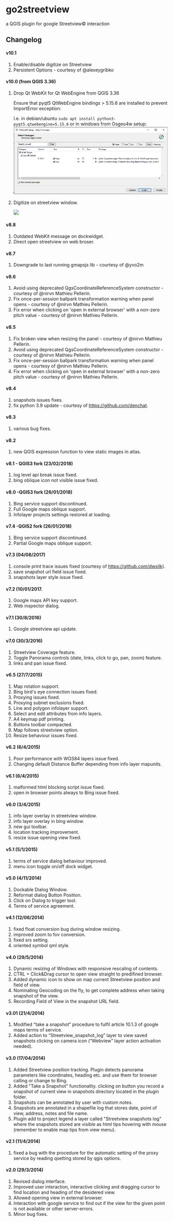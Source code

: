 # go2streetview

a QGIS plugin for google Streetview© interaction

## Changelog

#### v10.1
1. Enable/disable digitize on Streetview
2. Persistent Options - courtesy of @alexeygribko

#### v10.0 (from QGIS 3.36)

1. Drop Qt WebKit for Qt WebEngine from QGIS 3.36
   
   Ensure that pyqt5 QtWebEngine bindings > 5.15.6 are installed to prevent ImportError exception:
   
   I.e. in debian/ubuntu `sudo apt install python3-pyqt5.qtwebengine=5.15.6` or in windows from Osgeo4w setup:
   ![](docs/setup_osgeo4w.png)

3. Digitize on streetview window.

   ![](docs/digitizeOnSV.jpg)

#### v8.8

1. Outdated WebKit message on dockwidget.
2. Direct open streetview on web broser.

#### v8.7

1. Downgrade to last running gmapsjs lib - courtesy of @yvo2m

#### v8.6

1. Avoid using deprecated QgsCoordinateReferenceSystem constructor - courtesy of @nirvn Mathieu Pellerin.
2. Fix once-per-session ballpark transformation warning when panel opens - courtesy of @nirvn Mathieu Pellerin.
3. Fix error when clicking on 'open in external browser' with a non-zero pitch value - courtesy of @nirvn Mathieu Pellerin.

#### v8.5

1. Fix broken view when resizing the panel - courtesy of @nirvn Mathieu Pellerin.
2. Avoid using deprecated QgsCoordinateReferenceSystem constructor - courtesy of @nirvn Mathieu Pellerin.
3. Fix once-per-session ballpark transformation warning when panel opens - courtesy of @nirvn Mathieu Pellerin.
4. Fix error when clicking on 'open in external browser' with a non-zero pitch value - courtesy of @nirvn Mathieu Pellerin.

#### v8.4

1. snapshots issues fixes.
2. fix python 3.9 update - courtesy of https://github.com/denchat.

#### v8.3

1. various bug fixes.

#### v8.2

1. new QGIS expression function to view static images in atlas.

#### v8.1 - QGIS3 fork (23/02/2018)

1. log level api break issue fixed.
2. bing oblique icon not visible issue fixed.

#### v8.0 -QGIS3 fork (26/01/2018)

1. Bing service support discontinued.
2. Full Google maps oblique support.
3. Infolayer projects settings restored at loading.

#### v7.4 -QGIS2 fork (26/01/2018)

1. Bing service support discontinued.
2. Partial Google maps oblique support.

#### v7.3 (04/08/2017)

1. console print trace issues fixed (courtesy of https://github.com/dwsilk).
2. save snapshot url field issue fixed.
3. snapshots layer style issue fixed.

#### v7.2 (10/01/2017.

1. Google maps API key support.
2. Web inspector dialog.

#### v7.1 (30/8/2016)

1. Google streetview api update.

#### v7.0 (30/3/2016)

1. Streetview Coverage feature.
2. Toggle Panorama controls (date, links, click to go, pan, zoom) feature.
3. links and pan issue fixed.

#### v6.5 (27/7/2015)

 1. Map rotation support.
 2. Bing bird's eye connection issues fixed.
 3. Proxying issues fixed.
 4. Proxying subnet exclusions fixed.
 5. Line and polygon infolayer support.
 6. Select and edit attributes from info layers.
 7. A4 keymap pdf printing.
 8. Buttons toolbar compacted.
 9. Map follows streetview option.
10. Resize behaviour issues fixed.

#### v6.2 (6/4/2015)

1. Poor performance with WGS84 layers issue fixed.
2. Changing default Distance Buffer depending from info layer mapunits.

#### v6.1 (6/4/2015)

1. malformed html blocking script issue fixed.
2. open in browser points always to Bing issue fixed.

#### v6.0 (3/4/2015)

1. info layer overlay in streetview window.
2. info layer overlay in bing window.
3. new gui toolbar.
4. location tracking improvement.
5. resize issue opening view fixed.

#### v5.1 (5/1/2015)

1. terms of service dialog behaviour improved.
2. menu icon toggle on/off dock widget.

#### v5.0 (4/11/2014)

1. Dockable Dialog Window.
2. Reformat dialog Button Position.
3. Click on Dialog to trigger tool.
4. Terms of service agreement.

#### v4.1 (12/06/2014)

1. fixed float conversion bug during window resizing.
2. improved zoom to fov conversion.
3. fixed srs setting.
4. oriented symbol qml style.

#### v4.0 (29/5/2014)

1. Dynamic resizing of Windows with responsive rescaling of contents.
2. CTRL + Click&Drag cursor to open view straight to predifined browser.
3. Added dynamic icon to show on map current Streetview position and field of view.
4. Nominating Geocoding on the fly, to get complete address when taking snapshot of the view.
5. Recording Field of View in the snapshot URL field.

#### v3.01 (21/4/2014)

1. Modified “take a snapshot” procedure to fulfil article 10.1.3 of google maps terms of service.
2. Added action to “Streetview_snapshot_log” layer to view saved snapshots clicking on camera icon (“Webview” layer action activation needed).

#### v3.0 (17/04/2014)

1. Added Streetview position tracking. Plugin detects panorama parameters like coordinates, heading etc. and use them for browser calling or change to Bing.
2. Added "Take a Snapshot" functionality. clicking on button you record a snapshot of current view in snapshots directory located in the plugin folder.
3. Snapshots can be annotated by user with custom notes.
4. Snapshots are annotated in a shapefile log that stores date, point of view, address, notes and file name.
5. Plugin add to project legend a layer called "Streetview snapshots log" where the snapshots stored are visible as html tips hovering with mouse (remember to enable map tips from view menu).

#### v2.1 (11/4/2014)

1. fixed a bug with the procedure for the automatic setting of the proxy service by reading qsetting stored by qgis options.

#### v2.0 (29/3/2014)

1. Revised dialog interface.
2. Improved user interaction, interactive clicking and dragging cursor to find location and heading of the desidered view.
3. Allowed opening view in external browser.
4. Interaction with google service to find out if the view for the given point is not available or other server-errors.
5. Minor bug fixes.